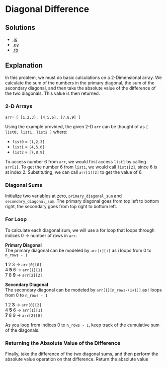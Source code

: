 # Diagonal Difference

## Solutions
* [.js](diagonal_difference.js)
* [.py](diagonal_difference.py)
* [.rb](diagonal_difference.rb)

## Explanation
In this problem, we must do basic calculations on a 2-Dimensional array. We calculate the sum of the numbers in the primary diagonal, the sum of the secondary diagonal, and then take the absolute value of the difference of the two diagonals. This value is then returned.

### 2-D Arrays
`arr`= `[ [1,2,3], [4,5,6], [7,8,9] ]`

Using the example provided, the given 2-D `arr` can be thought of as `[ list0, list1, list2 ]` where:

* `list0` = `[1,2,3]`
* `list1` = `[4,5,6]`
* `list2` = `[7,8,9]`

To access number 6 from `arr`, we would first access `list1` by calling `arr[1]`. To get the number 6 from `list1`, we would call `list1[2]`, since 6 is at index 2. Substituting, we can call `arr[1][2]` to get the value of 6.

### Diagonal Sums
Initialize two variables at zero, `primary_diagonal_sum` and `secondary_diagonal_sum`. The primary diagonal goes from top left to bottom right, the secondary goes from top right to bottom left.

### For Loop
To calculate each diagonal sum, we will use a for loop that loops through indices 0 -> number of rows in `arr`. 

**Primary Diagonal** <br>
The primary diagonal can be modeled by `arr[i][i]` as i loops from 0 to `n_rows - 1`

**1** 2 3 -> `arr[0][0]`<br> 
4 **5** 6 -> `arr[1][1]`<br> 
7 8 **9** -> `arr[2][2]`<br> 

**Secondary Diagonal** <br>
The secondary diagonal can be modeled by `arr[i][n_rows-(i+1)]` as i loops from 0 to `n_rows - 1`

1 2 **3** -> `arr[0][2]`<br> 
4 **5** 6 -> `arr[1][1]`<br> 
**7** 8 9 -> `arr[2][0]`<br> 

As you loop from indices 0 to `n_rows - 1`, keep track of the cumulative sum of the diagonals.

### Returning the Absolute Value of the Difference
Finally, take the difference of the two diagonal sums, and then perform the absolute value operation on that difference. Return the absolute value


